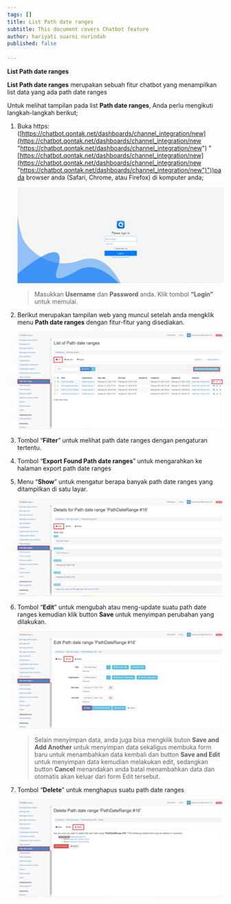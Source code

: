 ```yaml
---
tags: []
title: List Path date ranges
subtitle: This document covers Chatbot feature
author: hariyati suarni nurindah
published: false

---
```

**List Path date ranges**

**List Path date ranges** merupakan sebuah fitur chatbot yang menampilkan list data yang ada path date ranges

Untuk melihat tampilan pada list **Path date ranges**, Anda perlu mengikuti langkah-langkah berikut;

1. Buka https: ([https://chatbot.qontak.net/dashboards/channel_integration/new](https://chatbot.qontak.net/dashboards/channel_integration/new "https://chatbot.qontak.net/dashboards/channel_integration/new") "[https://chatbot.qontak.net/dashboards/channel_integration/new](https://chatbot.qontak.net/dashboards/channel_integration/new "https://chatbot.qontak.net/dashboards/channel_integration/new")"))pada browser anda (Safari, Chrome, atau Firefox) di komputer anda;

   ![](/uploads/channell.PNG)

   > Masukkan **Username** dan **Password** anda. Klik tombol **“Login”** untuk memulai.
2. Berikut merupakan tampilan web yang muncul setelah anda mengklik menu **Path date ranges** dengan fitur-fitur yang disediakan.

   ![](/uploads/path-data-rangers-update1.PNG)
3. Tombol “**Filter**” untuk melihat path date ranges dengan pengaturan tertentu.
4. Tombol “**Export Found Path date ranges**” untuk mengarahkan ke halaman export  path date ranges
5. Menu “**Show**” untuk mengatur berapa banyak  path date ranges yang ditampilkan di satu layar.

   ![](/uploads/path-data-rangers-update2.PNG)
6. Tombol “**Edit**” untuk mengubah atau meng-update suatu path date ranges kemudian klik button **Save** untuk menyimpan perubahan yang dilakukan.

   ![](/uploads/path-data-rangers-update3.PNG)

   > Selain menyimpan data, anda juga bisa mengklik buton **Save and Add Another** untuk menyimpan data sekaligus membuka form baru untuk menambahkan data kembali dan button **Save and Edit** untuk menyimpan data kemudian melakukan edit, sedangkan button **Cancel** menandakan anda batal menambahkan data dan otomatis akan keluar dari form Edit tersebut.
7. Tombol “**Delete**” untuk menghapus suatu  path date ranges

   ![](/uploads/path-data-rangers-update4.PNG)